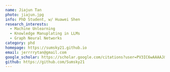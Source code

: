 ```yaml
---
name: Jiajun Tan
photo: jiajun.jpg
info: PhD Student, w/ Huawei Shen
research_interests:
  - Machine Unlearning
  - Knowledge Manuplating in LLMs
  - Graph Neural Networks
category: phd
homepage: https://sumsky21.github.io
email: jerrrrytan@gmail.com
google_scholar: https://scholar.google.com/citations?user=PV3IC6wAAAAJ&hl=zh-CN
github: https://github.com/Sumsky21
---
```

